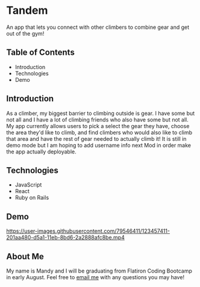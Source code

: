 # Tandem
An app that lets you connect with other climbers to combine gear and get out of the gym!

## Table of Contents
* Introduction
* Technologies
* Demo

## Introduction
As a climber, my biggest barrier to climbing outside is gear. I have some but not all and I have a lot of climbing friends who also have some but not all. My app currently allows users to pick a select the gear they have, choose the area they'd like to climb, and find climbers who would also like to climb that area and have the rest of gear needed to actually climb it! It is still in demo mode but I am hoping to add username info next Mod in order make the app actually deployable. 

## Technologies
* JavaScript
* React
* Ruby on Rails

## Demo
https://user-images.githubusercontent.com/79546411/123457411-201aa480-d5a1-11eb-8bd6-2a2888afc8be.mp4

## About Me
My name is Mandy and I will be graduating from Flatiron Coding Bootcamp in early August. Feel free to [email me](mailto:mandykparson@gmail.com) with any questions you may have!

